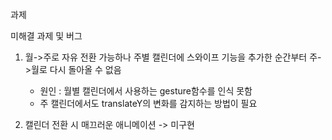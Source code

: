 과제

미해결 과제 및 버그

1. 월->주로 자유 전환 가능하나 주별 캘린더에 스와이프 기능을 추가한 순간부터 주->월로 다시 돌아올 수 없음

   - 원인 : 월별 캘린더에서 사용하는 gesture함수를 인식 못함
   - 주 캘린더에서도 translateY의 변화를 감지하는 방법이 필요

2. 캘린더 전환 시 매끄러운 애니메이션 -> 미구현
